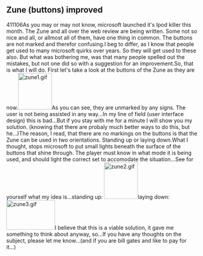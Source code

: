 <article><h2>Zune (buttons) improved</h2><time><span class="day">4</span><span class="month">11</span><span class="year">106</span></time>As you may or may not know, microsoft launched it's Ipod killer this month. The Zune and all over the web review are being written. Some not so nice and all, or allmost all of them, have one thing in common. The buttons are not marked and therefor confusing.I beg to differ, as I know that people get used to many microsoft quirks over years. So they will get used to these also. But what was bothering me, was that many people spelled out the mistakes, but not one did so with a suggestion for an improvement.So, that is what I will do. First let's take a look at the buttons of the Zune as they are now.<img width="89" height="96" alt="zune1.gif" id="image202" src="http://www.wnas.nl/wp-content/uploads/2006/12/zune1.thumbnail.gif" />As you can see, they are unmarked by any signs. The user is not being assisted in any way...In my line of field (user interface design) this is bad...But if you stay with me for a minute I will show you my solution. (knowing that there are  probaly much better ways to do this, but he...)<!--more-->The reason, I read, that there are no markings on the buttons is that the Zune can be used in two orientations. Standing up or laying down.What I thought, stops microsoft to put small lights beneath the surface of the buttons that shine through. The player must know in what mode it is being used, and should light the correct set to accomodate the situation...See for yourself what my idea is...standing up: <img width="89" height="96" alt="zune2.gif" id="image203" src="http://www.wnas.nl/wp-content/uploads/2006/12/zune2.thumbnail.gif" />laying down: <img width="128" height="78" alt="zune3.gif" id="image204" src="http://www.wnas.nl/wp-content/uploads/2006/12/zune3.thumbnail.gif" />I believe that this is a viable solution, it gave me something to think about anyway, so...If you have any thoughts on the subject, please let me know...(and if you are bill gates and like to pay for it...)</article>